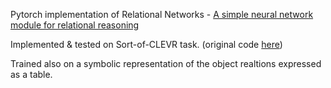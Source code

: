 Pytorch implementation of Relational Networks - [A simple neural network module for relational reasoning](https://arxiv.org/pdf/1706.01427.pdf)

Implemented & tested on Sort-of-CLEVR task. (original code [here](https://github.com/kimhc6028/relational-networks))

Trained also on a symbolic representation of the object realtions expressed as a table.
